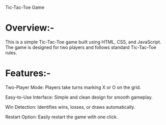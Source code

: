 Tic-Tac-Toe Game

Overview:-
=========
This is a simple Tic-Tac-Toe game built using HTML, CSS, and JavaScript. The game is designed for two players and follows standard Tic-Tac-Toe rules.

Features:-
=========

Two-Player Mode: Players take turns marking X or O on the grid.

Easy-to-Use Interface: Simple and clean design for smooth gameplay.

Win Detection: Identifies wins, losses, or draws automatically.

Restart Option: Easily restart the game with one click.

